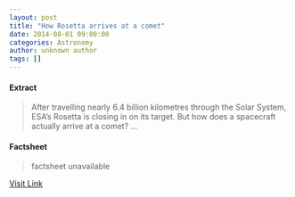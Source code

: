 ```yaml
---
layout: post
title: "How Rosetta arrives at a comet"
date: 2014-08-01 09:00:00
categories: Astronomy
author: unknown author
tags: []
---
```



#### Extract
>After travelling nearly 6.4 billion kilometres through the Solar System, ESA’s Rosetta is closing in on its target. But how does a spacecraft actually arrive at a comet?&nbsp;...

#### Factsheet
>factsheet unavailable

[Visit Link](http://www.esa.int/Our_Activities/Operations/How_Rosetta_arrives_at_a_comet)


